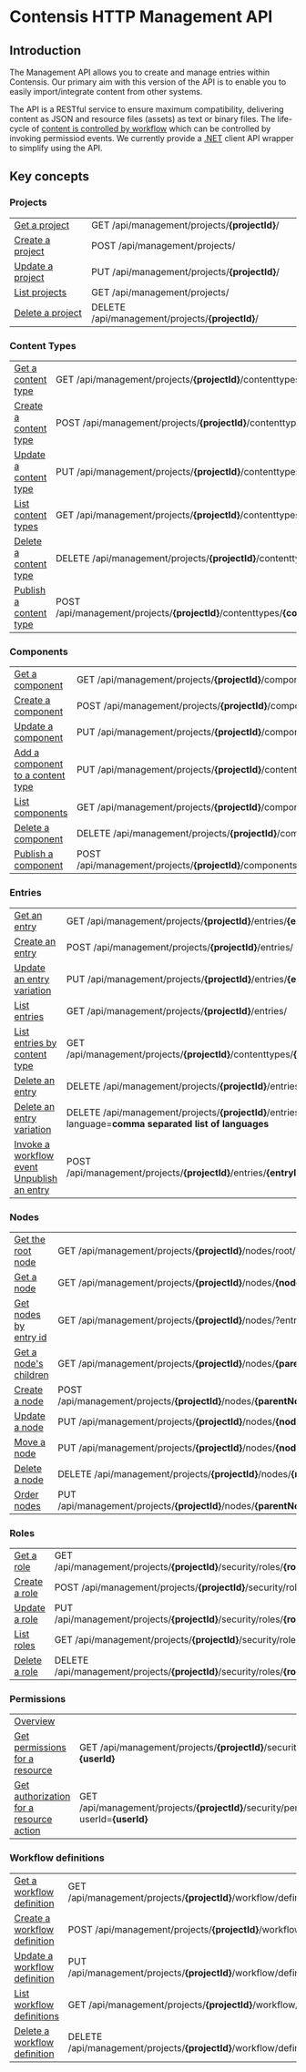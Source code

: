 # Contensis HTTP Management API

## Introduction

The Management API allows you to create and manage entries within Contensis.
Our primary aim with this version of the API is to enable you to easily import/integrate content from other systems.

The API is a RESTful service to ensure maximum compatibility, delivering content as JSON and resource files (assets) as text or binary files. The life-cycle of  [content is controlled by workflow](/key-concepts/workflow.md) which can be controlled by invoking permissiod events. We currently provide a [.NET](https://developer.zengenti.com/contensis/api/management/dotnet/) client API wrapper to simplify using the API.

## Key concepts

### Projects

|||
|-|-|
| [Get a project](/projects/get-a-project.md)       | <span class="label label--get">GET</span> /api/management/projects/**{projectId}**/       |
| [Create a project](/projects/create-a-project.md) | <span class="label label--post">POST</span> /api/management/projects/                     |
| [Update a project](/projects/update-a-project.md) | <span class="label label--post">PUT</span> /api/management/projects/**{projectId}**/      |
| [List projects](/projects/list-projects.md)       | <span class="label label--get">GET</span> /api/management/projects/                       |
| [Delete a project](/projects/delete-a-project.md) | <span class="label label--delete">DELETE</span> /api/management/projects/**{projectId}**/ |

### Content Types
|||
|-|-|
| [Get a content type](/content-types/get-a-content-type.md) | <span class="label label--get">GET</span> /api/management/projects/**{projectId}**/contenttypes/**{contentTypeId}** |
| [Create a content type](/content-types/create-a-content-type.md) | <span class="label label--post">POST</span> /api/management/projects/**{projectId}**/contenttypes/ |
| [Update a content type](/content-types/update-a-content-type.md) | <span class="label label--put">PUT</span> /api/management/projects/**{projectId}**/contenttypes/**{contentTypeId}** |
| [List content types](/content-types/list-content-types.md) | <span class="label label--get">GET</span> /api/management/projects/**{projectId}**/contenttypes/ |
| [Delete a content type](/content-types/delete-a-content-type.md) | <span class="label label--delete">DELETE</span> /api/management/projects/**{projectId}**/contenttypes/**{contentTypeId}** |
| [Publish a content type](/content-types/invoking-workflow.md) | <span class="label label--post">POST</span> /api/management/projects/**{projectId}**/contenttypes/**{contentTypeId}**/workflow/events/ |

### Components
|||
|-|-|
| [Get a component](/components/get-a-component.md) | <span class="label label--get">GET</span> /api/management/projects/**{projectId}**/components/**{componentId}** |
| [Create a component](/components/create-a-component.md) | <span class="label label--post">POST</span> /api/management/projects/**{projectId}**/components/ |
| [Update a component](/components/update-a-component.md) | <span class="label label--put">PUT</span> /api/management/projects/**{projectId}**/components/**{componentId}** |
| [Add a component to a content type](/components/add-a-component-to-a-content-type.md) | <span class="label label--put">PUT</span> /api/management/projects/**{projectId}**/contenttypes/**{contentTypeId}** |
| [List components](/components/list-components.md) | <span class="label label--get">GET</span> /api/management/projects/**{projectId}**/components/ |
| [Delete a component](/components/delete-a-component.md) | <span class="label label--delete">DELETE</span> /api/management/projects/**{projectId}**/components/**{componentId}** |
| [Publish a component](/components/invoking-workflow.md) | <span class="label label--post">POST</span> /api/management/projects/**{projectId}**/components/**{componentId}**/workflow/events/ |

### Entries

|||
|-|-|
| [Get an entry](/entries/get-an-entry.md) | <span class="label label--get">GET</span> /api/management/projects/**{projectId}**/entries/**{entryId}** |
| [Create an entry](/entries/create-an-entry.md) | <span class="label label--post">POST</span> /api/management/projects/**{projectId}**/entries/ |
| [Update an entry variation](/entries/update-an-entry.md) | <span class="label label--put">PUT</span> /api/management/projects/**{projectId}**/entries/**{entryId}**
| [List entries](/entries/list-entries.md) | <span class="label label--get">GET</span> /api/management/projects/**{projectId}**/entries/ |
| [List entries by content type](/entries/list-entries-by-content-type.md) | <span class="label label--get">GET</span> /api/management/projects/**{projectId}**/contenttypes/**{contentTypeId}**/entries/ |
| [Delete an entry](/entries/delete-an-entry.md) | <span class="label label--delete">DELETE</span> /api/management/projects/**{projectId}**/entries/**{entryId}**
| [Delete an entry variation](/entries/delete-an-entry.md) | <span class="label label--delete">DELETE</span> /api/management/projects/**{projectId}**/entries/**{entryId}**?language=**comma separated list of languages**
| [Invoke a workflow event](/entries/invoking-workflow.md) <br> [Unpublish an entry](/entries/unpublish-an-entry.md) | <span class="label label--post">POST</span> /api/management/projects/**{projectId}**/entries/**{entryId}**/workflow/events/

### Nodes

|                                                         |                                                                                                                            |
|---------------------------------------------------------|----------------------------------------------------------------------------------------------------------------------------|
| [Get the root node](/nodes/get-root-node.md)            | <span class="label label--get">GET</span> /api/management/projects/**{projectId}**/nodes/root/                             |
| [Get a node](/nodes/get-a-node.md)                      | <span class="label label--get">GET</span> /api/management/projects/**{projectId}**/nodes/**{nodeId}**                      |
| [Get nodes by entry id](/nodes/get-nodes-by-entryid.md) | <span class="label label--get">GET</span> /api/management/projects/**{projectId}**/nodes/?entryId=**{entryId}**            |
| [Get a node's children](/nodes/get-nodes-children.md)   | <span class="label label--get">GET</span> /api/management/projects/**{projectId}**/nodes/**{parentNodeId}**/children       |
| [Create a node](/nodes/create-a-node.md)                | <span class="label label--post">POST</span> /api/management/projects/**{projectId}**/nodes/**{parentNodeId}**/children     |
| [Update a node](/nodes/update-a-node.md)                | <span class="label label--put">PUT</span> /api/management/projects/**{projectId}**/nodes/**{nodeId}**/                     |
| [Move a node](/nodes/move-a-node.md)                    | <span class="label label--put">PUT</span> /api/management/projects/**{projectId}**/nodes/**{nodeId}**/                     |
| [Delete a node](/nodes/delete-a-node.md)                | <span class="label label--delete">DELETE</span> /api/management/projects/**{projectId}**/nodes/**{nodeId}**/               |
| [Order nodes](/nodes/order-nodes.md)                    | <span class="label label--put">PUT</span> /api/management/projects/**{projectId}**/nodes/**{parentNodeId}**/children/order |

### Roles
|||
|-|-|
| [Get a role](/roles/get-a-role.md)       | <span class="label label--get">GET</span> /api/management/projects/**{projectId}**/security/roles/**{roleId}**       |
| [Create a role](/roles/create-a-role.md) | <span class="label label--post">POST</span> /api/management/projects/**{projectId}**/security/roles/                 |
| [Update a role](/roles/update-a-role.md) | <span class="label label--put">PUT</span> /api/management/projects/**{projectId}**/security/roles/**{roleId}**       |
| [List roles](/roles/list-roles.md)       | <span class="label label--get">GET</span> /api/management/projects/**{projectId}**/security/roles/                   |
| [Delete a role](/roles/delete-a-role.md) | <span class="label label--delete">DELETE</span> /api/management/projects/**{projectId}**/security/roles/**{roleId}** |

### Permissions
|||
|-|-|
| [Overview](/permissions/overview.md) | |
| [Get permissions for a resource](/permissions/get-permissions-for-a-resource.md) | <span class="label label--get">GET</span> /api/management/projects/**{projectId}**/security/permissions/**{resourceType}**/**{resourceId?}**?userId=**{userId}** |
| [Get authorization for a resource action](/permissions/get-authorization-for-a-resource-action.md) | <span class="label label--get">GET</span> /api/management/projects/**{projectId}**/security/permissions/**{resourceType}**/**{resourceId?}**/actions/**{action}**?userId=**{userId}** |

### Workflow definitions
|||
|-|-|
|[Get a workflow definition](/workflow-definitions/get-a-workflow-definition.md) | <span class="label label--get">GET</span> /api/management/projects/**{projectId}**/workflow/definitions/**{workflowDefinitionId}** |
|[Create a workflow definition](/workflow-definitions/create-a-workflow-definition.md) | <span class="label label--post">POST</span> /api/management/projects/**{projectId}**/workflow/definitions/ |
|[Update a workflow definition](/workflow-definitions/update-a-workflow-definition.md) | <span class="label label--put">PUT</span> /api/management/projects/**{projectId}**/workflow/definitions/**{workflowDefinitionId}** |
|[List workflow definitions](/workflow-definitions/list-workflow-definition.md) | <span class="label label--get">GET</span> /api/management/projects/**{projectId}**/workflow/definitions/ |
|[Delete a workflow definition](/workflow-definitions/delete-a-workflow-definition.md) | <span class="label label--delete">DELETE</span> /api/management/projects/**{projectId}**/workflow/definitions/**{workflowDefinitionId}** |


